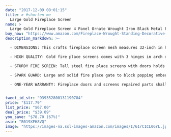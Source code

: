 ```yaml
---
date: "2017-12-09 08:01:15"
title: > #shorten me
  Large Gold Fireplace Screen
name: >
  Large Gold Fireplace Screen 4 Panel Ornate Wrought Iron Black Metal Fire Place Standing Gate Decorative Mesh Solid Baby Safe Proof Fence Steel Spark Guard Cover Outdoor Fireplace Tools Accessories
buy_now: "https://www.amazon.com/Fireplace-Wrought-Standing-Decorative-Accessories/dp/B019XFH8VQ?SubscriptionId=AKIAIA5RBQIWQVTCUEUQ&tag=coldcutdeals-20&linkCode=xm2&camp=2025&creative=165953&creativeASIN=B019XFH8VQ"
description_markdown: >-

  - DIMENSIONS: This crafts fireplace screen mesh measures 32-inch in height, 50-inch (fully expanded) in width, great fire place cover choice, matches with home decor, most fireplace grates, fire place tools and curtain holders.

  - HIGH QUALITY: Gold fire place screens comes with 3 hinges in arch design can stretch to fit different openings. Essential decorative fireplace cover gate accessories constructed similarly with brass and black fireplace enclosure, pivacy screen for baby safety proof fencing.

  - STURDY FIRE SCREEN: Tall steel fire place screens with doors holds firmly to the hearth ground, even for outdoor portico, fire pit, fireplace areas.

  - SPARK GUARD: Large and solid fire place gate to block popping embers; fire place guard baby proofing free with standing, keeps your kids and puppies away from the fireplace and keeps the living room safe.

  - ONE-YEAR WARRANTY: Fireplace doors and screens repaired parts shall be covered within the Limited Warranty Period.


tweet_id_str: "939352800131190784"
price: "$117.79"
list_price: "$67.00"
deal_price: "$39.09"
you_save: "$78.70 (67%)"
asin: "B019XFH8VQ"
image: "https://images-na.ssl-images-amazon.com/images/I/61rC1CL06rL.jpg"
---
```

